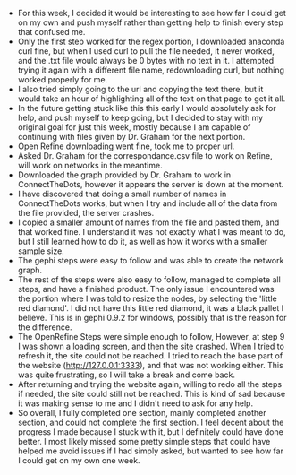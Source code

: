 - For this week, I decided it would be interesting to see how far I could get on my own and push myself rather than getting help to finish every step that confused me.
- Only the first step worked for the regex portion, I downloaded anaconda curl fine, but when I used curl to pull the file needed, it never worked, and the .txt file would always be 0 bytes with no text in it. I attempted trying it again with a different file name, redownloading curl, but nothing worked properly for me.
- I also tried simply going to the url and copying the text there, but it would take an hour of highlighting all of the text on that page to get it all.
- In the future getting stuck like this this early I would absolutely ask for help, and push myself to keep going, but I decided to stay with my original goal for just this week, mostly because I am capable of continuing with files given by Dr. Graham for the next portion.
- Open Refine downloading went fine, took me to proper url.
- Asked Dr. Graham for the correspondance.csv file to work on Refine, will work on networks in the meantime.
- Downloaded the graph provided by Dr. Graham to work in ConnectTheDots, however it appears the server is down at the moment.
- I have discovered that doing a small number of names in ConnectTheDots works, but when I try and include all of the data from the file provided, the server crashes.
- I copied a smaller amount of names from the file and pasted them, and that worked fine. I understand it was not exactly what I was meant to do, but I still learned how to do it, as well as how it works with a smaller sample size.
- The gephi steps were easy to follow and was able to create the network graph.
- The rest of the steps were also easy to follow, managed to complete all steps, and have a finished product. The only issue I encountered was the portion where I was told to resize the nodes, by selecting the 'little red diamond'. I did not have this little red diamond, it was a black pallet I believe. This is in gephi 0.9.2 for windows, possibly that is the reason for the difference.
- The OpenRefine Steps were simple enough to follow, However, at step 9 I was shown a loading screen, and then the site crashed. When I tried to refresh it, the site could not be reached. I tried to reach the base part of the website (http://127.0.0.1:3333), and that was not working either. This was quite frustrating, so I will take a break and come back.
- After returning and trying the website again, willing to redo all the steps if needed, the site could still not be reached. This is kind of sad because it was making sense to me and I didn't need to ask for any help.
- So overall, I fully completed one section, mainly completed another section, and could not complete the first section. I feel decent about the progress I made because I stuck with it, but I definitely could have done better. I most likely missed some pretty simple steps that could have helped me avoid issues if I had simply asked, but wanted to see how far I could get on my own one week.
